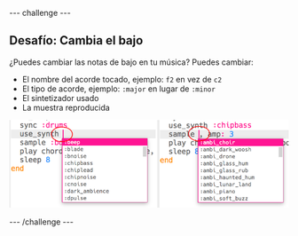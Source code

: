 \--- challenge \---

## Desafío: Cambia el bajo

¿Puedes cambiar las notas de bajo en tu música? Puedes cambiar:

+ El nombre del acorde tocado, ejemplo: `f2` en vez de `c2`
+ El tipo de acorde, ejemplo: `:major` en lugar de `:minor`
+ El sintetizador usado
+ La muestra reproducida

![screenshot](images/dj-bass-challenge.png)

\--- /challenge \---